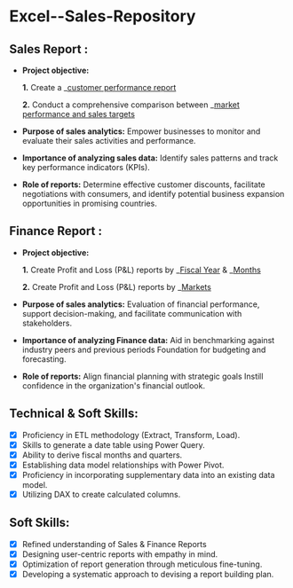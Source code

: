 # Excel--Sales-Repository

## Sales Report :


- **Project objective:** 

    **1.** Create a _[customer performance report](https://github.com/prajaktapalkar/Excel--Sales-Repository/blob/c8bc0678f4a6d99356c98a19d65e89c76c6d83dc/Customer%20Performance%20Report.pdf)

    **2.** Conduct a comprehensive comparison between _[market performance and sales targets](https://github.com/prajaktapalkar/Excel-Sales_Analysis/blob/main/Customer%20Performance%20Report.pdf_)

- **Purpose of sales analytics:** Empower businesses to monitor and evaluate their sales activities and performance.

- **Importance of analyzing sales data:** Identify sales patterns and track key performance indicators (KPIs).

- **Role of reports:** Determine effective customer discounts, facilitate negotiations with consumers, and identify potential business expansion opportunities in promising countries.


## Finance Report :

- **Project objective:** 

    **1.** Create Profit and Loss (P&L) reports by _[Fiscal Year](https://github.com/prajaktapalkar/Excel-Sales_Analysis/blob/main/P%26L%20Statement%20by%20Fiscal%20Year.pdf_) & _[Months](https://github.com/prajaktapalkar/Excel-Sales_Analysis/blob/main/P%26L%20Statement%20by%20Months.pdf_) 

   **2.** Create Profit and Loss (P&L) reports by _[Markets](https://github.com/prajaktapalkar/Excel-Sales_Analysis/blob/main/P%26L%20Statement%20by%20Markets.pdf_)

- **Purpose of sales analytics:** Evaluation of financial performance, support decision-making, and facilitate communication with stakeholders.

- **Importance of analyzing Finance data:** Aid in benchmarking against industry peers and previous periods Foundation for budgeting and forecasting.

- **Role of reports:** Align financial planning with strategic goals Instill confidence in the organization's financial outlook.


## Technical & Soft Skills:
- [x]	Proficiency in ETL methodology (Extract, Transform, Load).
- [x]	Skills to generate a date table using Power Query.
- [x]	Ability to derive fiscal months and quarters.
- [x]	Establishing data model relationships with Power Pivot.
- [x]	Proficiency in incorporating supplementary data into an existing data model.
- [x]	Utilizing DAX to create calculated columns.

## Soft Skills:
- [x]	Refined understanding of Sales & Finance Reports
- [x]	Designing user-centric reports with empathy in mind.
- [x]	Optimization of report generation through meticulous fine-tuning.
- [x]	Developing a systematic approach to devising a report building plan.

